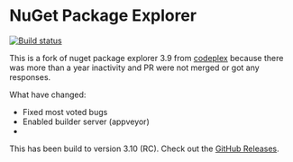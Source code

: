# NuGet Package Explorer

[![Build status](https://ci.appveyor.com/api/projects/status/nhowjp0e1w0225v7/branch/master?svg=true)](https://ci.appveyor.com/project/NuGetPackageExplorer/nugetpackageexplorer/branch/master)

This is a fork of nuget package explorer 3.9 from [codeplex](https://npe.codeplex.com/) because there was more than a year inactivity and PR were not merged or got any responses.

What have changed:

- Fixed most voted bugs 
- Enabled builder server (appveyor)
- 
This has been build to version 3.10 (RC). Check out the [GitHub Releases](https://github.com/304NotModified/NuGetPackageExplorer/releases). 



